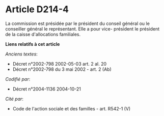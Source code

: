 # Article D214-4

La commission est présidée par le président du conseil général ou le conseiller général le représentant. Elle a pour vice-
président le président de la caisse d'allocations familiales.

**Liens relatifs à cet article**

_Anciens textes_:

  - Décret n°2002-798 2002-05-03 art. 2 al. 20
  - Décret n°2002-798 du 3 mai 2002 - art. 2 (Ab)

_Codifié par_:

  - Décret n°2004-1136 2004-10-21

_Cité par_:

  - Code de l'action sociale et des familles - art. R542-1 (V)
